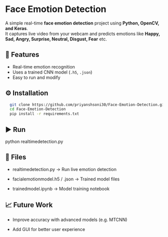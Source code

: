 # Face Emotion Detection

A simple real-time **face emotion detection** project using **Python, OpenCV, and Keras**.  
It captures live video from your webcam and predicts emotions like **Happy, Sad, Angry, Surprise, Neutral, Disgust, Fear** etc.

## 🚀 Features
- Real-time emotion recognition  
- Uses a trained CNN model (`.h5`, `.json`)  
- Easy to run and modify  

## ⚙️ Installation
```bash
  git clone https://github.com/priyanshsoni30/Face-Emotion-Detection.git
  cd Face-Emotion-Detection
  pip install -r requirements.txt
  ```
## ▶️ Run
python realtimedetection.py

## 📂 Files

- realtimedetection.py → Run live emotion detection

- facialemotionmodel.h5 / .json → Trained model files

- trainedmodel.ipynb → Model training notebook

## 📈 Future Work

- Improve accuracy with advanced models (e.g. MTCNN)

- Add GUI for better user experience
